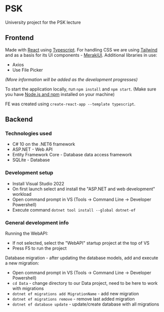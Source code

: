 # PSK
University project for the PSK lecture

## Frontend
Made with [React](https://reactjs.org/ "React's Homepage") using [Typescript](https://www.typescriptlang.org/ "Typescript's Homepage"). For handling CSS we are using [Tailwind](https://tailwindcss.com/ "Tailwinds's Homepage") and as a basis for its UI components - [MerakiUI](https://merakiui.com/ "MerakiUI's Homepage"). 
Additional libraries in use:
* Axios
* Use File Picker 

_(More information will be added as the development progresses)_

To start the application locally, run `npm install` and `npm start`. (Make sure you have [Node.js and npm](https://docs.npmjs.com/downloading-and-installing-node-js-and-npm) installed on your machine)

FE was created using `create-react-app --template typescript`.

## Backend
### Technologies used
* C# 10 on the .NET6 framework
* ASP.NET - Web API
* Entity Framework Core - Database data access framework
* SQLite - Database

### Development setup
* Install Visual Studio 2022
* On first launch select and install the "ASP.NET and web development" workload
* Open command prompt in VS (Tools -> Command Line -> Developer Powershell)
* Execute command `dotnet tool install --global dotnet-ef`

### General development info
Running the WebAPI:
* If not selected, select the "WebAPI" startup project at the top of VS
* Press F5 to run the project

Database migration - after updating the database models, add and execute a new migration:
* Open command prompt in VS (Tools -> Command Line -> Developer Powershell)
* `cd Data` - change directory to our Data project, need to be here to work with migrations
* `dotnet ef migrations add MigrationName` - add new migration
* `dotnet ef migrations remove` - remove last added migration
* `dotnet ef database update` - update/create database with all migrations
